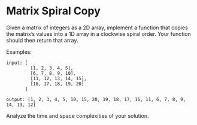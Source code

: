 # Matrix Spiral Copy 

Given a matrix of integers as a 2D array, implement a function 
that copies the matrix’s values into a 1D array in a clockwise 
spiral order. Your function should then return that array. 

Examples:
```
input: [
         [1, 2, 3, 4, 5],
         [6, 7, 8, 9, 10],
         [11, 12, 13, 14, 15],
         [16, 17, 18, 19, 20]
       ]

output: [1, 2, 3, 4, 5, 10, 15, 20, 19, 18, 17, 16, 11, 6, 7, 8, 9, 14, 13, 12]
```

Analyze the time and space complexities of your solution.